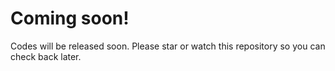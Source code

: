 # Coming soon!
Codes will be released soon. Please star or watch this repository so you can check back later.
